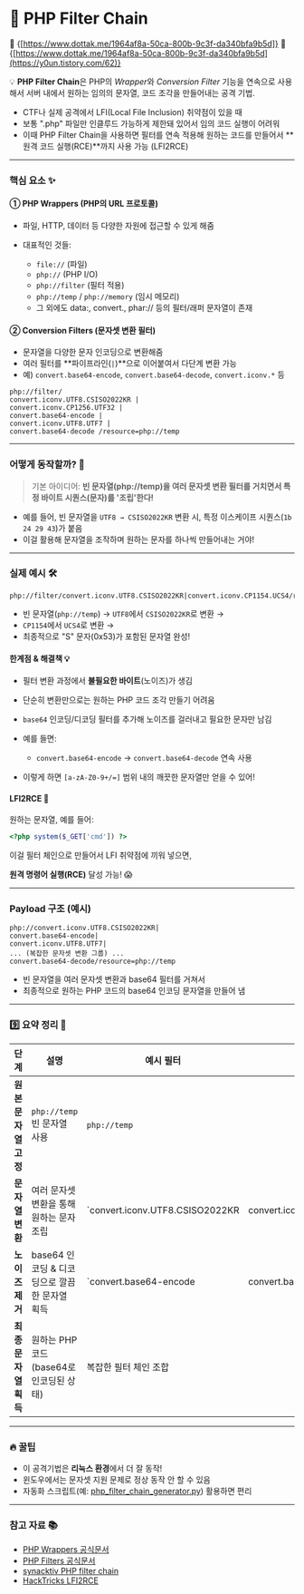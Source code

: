 # 🚀 PHP Filter Chain 

🔗 {[https://www.dottak.me/1964af8a-50ca-800b-9c3f-da340bfa9b5d]}
🔗 {[https://www.dottak.me/1964af8a-50ca-800b-9c3f-da340bfa9b5d](https://y0un.tistory.com/62)}


💡 **PHP Filter Chain**은 PHP의 *Wrapper*와 *Conversion Filter* 기능을 연속으로 사용해서
서버 내에서 원하는 임의의 문자열, 코드 조각을 만들어내는 공격 기법.

* CTF나 실제 공격에서 LFI(Local File Inclusion) 취약점이 있을 때
* 보통 ".php" 파일만 인클루드 가능하게 제한돼 있어서 임의 코드 실행이 어려워
* 이때 PHP Filter Chain을 사용하면 필터를 연속 적용해 원하는 코드를 만들어서 **원격 코드 실행(RCE)**까지 사용 가능 (LFI2RCE)

---

### 핵심 요소 ✨

#### ① PHP Wrappers (PHP의 URL 프로토콜)

* 파일, HTTP, 데이터 등 다양한 자원에 접근할 수 있게 해줌
* 대표적인 것들:

  * `file://` (파일)
  * `php://` (PHP I/O)
  * `php://filter` (필터 적용)
  * `php://temp` / `php://memory` (임시 메모리)
  * 그 외에도 data:, convert., phar:// 등의 필터/래퍼 문자열이 존재

#### ② Conversion Filters (문자셋 변환 필터)

* 문자열을 다양한 문자 인코딩으로 변환해줌
* 여러 필터를 **파이프라인(`|`)**으로 이어붙여서 다단계 변환 가능
* 예) `convert.base64-encode`, `convert.base64-decode`, `convert.iconv.*` 등

```text
php://filter/
convert.iconv.UTF8.CSISO2022KR |
convert.iconv.CP1256.UTF32 |
convert.base64-encode |
convert.iconv.UTF8.UTF7 |
convert.base64-decode /resource=php://temp
```
---

### 어떻게 동작할까? 🔄

> 기본 아이디어:
> **빈 문자열(php://temp)을 여러 문자셋 변환 필터를 거치면서 특정 바이트 시퀀스(문자)를 '조립'한다!**

* 예를 들어, 빈 문자열을 `UTF8 → CSISO2022KR` 변환 시, 특정 이스케이프 시퀀스(`1b 24 29 43`)가 붙음
* 이걸 활용해 문자열을 조작하며 원하는 문자를 하나씩 만들어내는 거야!

---

### 실제 예시 🛠️

```text
php://filter/convert.iconv.UTF8.CSISO2022KR|convert.iconv.CP1154.UCS4/resource=php://temp
```

* 빈 문자열(`php://temp`) → `UTF8`에서 `CSISO2022KR`로 변환 →
* `CP1154`에서 `UCS4`로 변환 →
* 최종적으로 "S" 문자(0x53)가 포함된 문자열 완성!


#### 한계점 & 해결책 💡

* 필터 변환 과정에서 **불필요한 바이트**(노이즈)가 생김
* 단순히 변환만으로는 원하는 PHP 코드 조각 만들기 어려움


* `base64` 인코딩/디코딩 필터를 추가해 노이즈를 걸러내고 필요한 문자만 남김
* 예를 들면:

  * `convert.base64-encode` → `convert.base64-decode` 연속 사용
* 이렇게 하면 `[a-zA-Z0-9+/=]` 범위 내의 깨끗한 문자열만 얻을 수 있어!


#### LFI2RCE 🎯

원하는 문자열, 예를 들어:

```php
<?php system($_GET['cmd']) ?>
```

이걸 필터 체인으로 만들어서 LFI 취약점에 끼워 넣으면,

**원격 명령어 실행(RCE)** 달성 가능! 😱

---

### Payload 구조 (예시)

```text
php://convert.iconv.UTF8.CSISO2022KR|
convert.base64-encode|
convert.iconv.UTF8.UTF7|
... (복잡한 문자셋 변환 그룹) ...
convert.base64-decode/resource=php://temp
```

* 빈 문자열을 여러 문자셋 변환과 base64 필터를 거쳐서
* 최종적으로 원하는 PHP 코드의 base64 인코딩 문자열을 만들어 냄

---

### 9️⃣ 요약 정리 🎉

| 단계            | 설명                            | 예시 필터                           |                            |
| ------------- | ----------------------------- | ------------------------------- | -------------------------- |
| **원본 문자열 고정** | `php://temp` 빈 문자열 사용         | `php://temp`                    |                            |
| **문자열 변환**    | 여러 문자셋 변환을 통해 원하는 문자 조립       | `convert.iconv.UTF8.CSISO2022KR | convert.iconv.CP1154.UCS4` |
| **노이즈 제거**    | base64 인코딩 & 디코딩으로 깔끔한 문자열 획득 | `convert.base64-encode          | convert.base64-decode`     |
| **최종 문자열 획득** | 원하는 PHP 코드(base64로 인코딩된 상태)   | 복잡한 필터 체인 조합                    |                            |

---

### 🔥 꿀팁

* 이 공격기법은 **리눅스 환경**에서 더 잘 동작!
* 윈도우에서는 문자셋 지원 문제로 정상 동작 안 할 수 있음
* 자동화 스크립트(예: [php_filter_chain_generator.py](https://github.com/synacktiv/php_filter_chain_generator)) 활용하면 편리

---

### 참고 자료 📚

* [PHP Wrappers 공식문서](https://www.php.net/manual/en/wrappers.php)
* [PHP Filters 공식문서](https://www.php.net/manual/en/filters.convert.php)
* [synacktiv PHP filter chain](https://github.com/synacktiv/php_filter_chain_generator)
* [HackTricks LFI2RCE](https://book.hacktricks.xyz/pentesting-web/file-inclusion/lfi2rce-via-php-filters)

